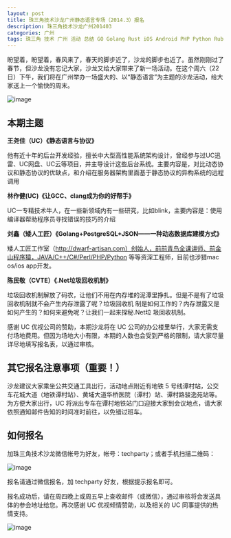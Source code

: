 ```yaml
---
layout: post
title: 珠三角技术沙龙广州静态语言专场（2014.3）报名
description: 珠三角技术沙龙广州201403
categories: 广州
tags: 珠三角 技术 广州 活动 总结 GO Golang Rust iOS Android PHP Python Ruby Rails Java MongoDB Redis PostgreSQL Linux, OSX, 静态语言, CPP, C
---
```


盼望着，盼望着，春风来了，春天的脚步近了，沙龙的脚步也近了。虽然刚刚过了春节，但沙龙没有忘记大家，沙龙又给大家带来了新一场活动。在这个周六（22 日）下午，我们将在广州举办一场盛大的、以“静态语言”为主题的沙龙活动，给大家送上一个愉快的周末。

![image](http://ww3.sinaimg.cn/large/61c18847gw1e9tzp1s1r3j20dp09ldhe.jpg)

## 本期主题

**王尧佳（UC）《静态语言与协议》**

他有近十年的后台开发经验，擅长中大型高性能系统架构设计，曾经参与过UC迅雷、UC网盘、UC云等项目，并主导设计这些后台系统。主要内容是，对比动态协议和静态协议的优缺点，和介绍在服务器架构里面基于静态协议的异构系统的远程调用
 
**林作健(UC)《让GCC、clang成为你的好帮手》**

UC一专精技术牛人，在一些新领域内有一些研究，比如blink，主要内容是：使用编译器帮助程序员寻找错误的技巧的介绍

**刘鑫（矮人工匠）《Golang+PostgreSQL+JSON——一种动态数据库建模方式》**

矮人工匠工作室（http://dwarf-artisan.com）创始人，前前青鸟全课讲师、前金山程序猿，JAVA/C++/C#/Perl/PHP/Python 等等资深工程师，目前也涉猎mac os/ios app开发。

**陈民敬（CVTE）《.Net垃圾回收机制》**

垃圾回收机制解放了码农，让他们不用在内存堆的泥潭里挣扎。但是不是有了垃圾回收机制就不会产生内存泄露了呢？垃圾回收机 制是如何工作的？内存泄露又是如何产生的？如何来避免呢？让我们一起来探秘.Net垃 圾回收机制。


感谢 UC 优视公司的赞助，本期沙龙将在 UC 公司的办公楼里举行，大家无需支付场地费用。但因为场地大小有限，本期的人数也会受到严格的限制，请大家尽量详尽地填写报名表，以通过审核。

## 其它报名注意事项（重要！）

沙龙建议大家乘坐公共交通工具出行，活动地点附近有地铁 5 号线谭村站，公交车花城大道（地铁谭村站）、黄埔大道华桥医院（谭村）站、谭村路骏逸苑站等。
为方便大家出行，UC 将派出专车在谭村地铁站门口迎接大家到会议地点，请大家依照通知邮件告知的时间准时前往，以免错过班车。

## 如何报名

加珠三角技术沙龙微信帐号为好友，帐号：techparty；或者手机扫描二维码：

![image](http://ww1.sinaimg.cn/large/61c18847gw1e9tzpizmjsj208c08cjs1.jpg)

报名请通过微信报名，加 techparty 好友，根据提示报名即可。

报名成功后，请在周四晚上或周五早上查收邮件（或微信），通过审核将会发送具体的参会地址给您。再次感谢 UC 优视倾情赞助，以及相关的 UC 同事提供的热情支持。

![image](http://ww1.sinaimg.cn/large/61c18847gw1e9tzprzok5j20b409ijru.jpg)

